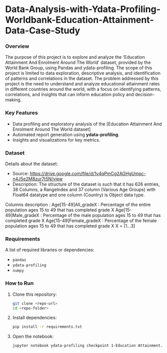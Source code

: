 # Data-Analysis-with-Ydata-Profiling-Worldbank-Education-Attainment-Data-Case-Study
### Overview
The purpose of this project is to explore and analyze the 'Education Attainment And Enrolment Around The World' dataset, provided by the World Bank Group, using Pandas and ydata-profiling. The scope of this project is limited to data exploration, descriptive analysis, and identification of patterns and correlations in the dataset. The problem addressed by this project is the need to understand and analyze educational attainment rates in different countries around the world, with a focus on identifying patterns, correlations, and insights that can inform education policy and decision-making.

### Key Features
- Data profiling and exploratory analysis of the [Education Attainment And Enrolment Around The World dataset] 
- Automated report generation using **ydata-profiling**.
- Insights and visualizations for key metrics.

### Dataset
Details about the dataset:
- Source: https://drive.google.com/file/d/1v4qPmCg2AGHgUmpc-n4J5e2M8zur7t5N/view
- Description: The structure of the dataset is such that it has 626 entries, 38 Columns, a RangeIndex and 37 column (Various Age Groups) with Float64 datatype and one column (Country) is Object data type.

Columns description : 
Age[15-49]All_gradeX : Percentage of the entire population ages 15 to 49 that has completed grade X
Age[15-49]Male_gradeX : Percentage of the male population ages 15 to 49 that has completed grade X
Age[15-49]Female_gradeX : Percentage of the female population ages 15 to 49 that has completed grade X
X = [1...3]

### Requirements
A list of required libraries or dependencies:
- `pandas`
- `ydata-profiling`
- `numpy`
  
### How to Run
1. Clone this repository:  
   ```bash
   git clone <repo-url>
   cd <repo-folder>
   ```
2. Install dependencies:  
   ```bash
   pip install -r requirements.txt
   ```
3. Open the notebook:  
   ```bash
   jupyter notebook ydata-profiling checkpoint 1-Education Attainment.ipynb
   ```
